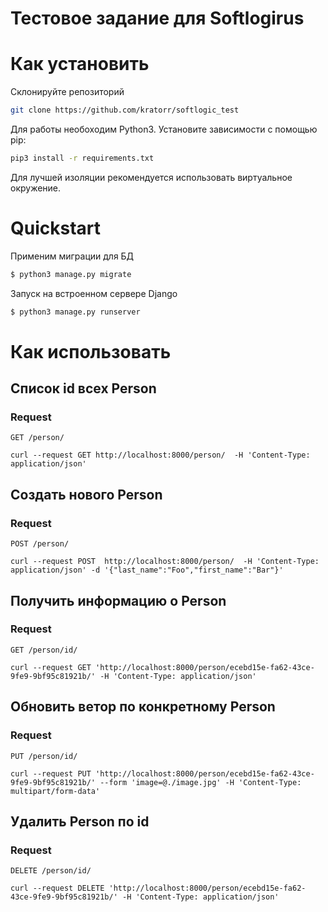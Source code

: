 # Тестовое задание для Softlogirus

 

# Как установить

Склонируйте репозиторий
```bash
git clone https://github.com/kratorr/softlogic_test
```
Для работы необоходим Python3. 
Установите зависимости с помощью pip:
```bash
pip3 install -r requirements.txt
```
Для лучшей изоляции  рекомендуется использовать виртуальное окружение.


# Quickstart

Применим миграции для БД
```bash
$ python3 manage.py migrate
```

Запуск на встроенном сервере Django
```bash
$ python3 manage.py runserver
```

# Как использовать

## Список id всех Person

### Request

`GET /person/`

    curl --request GET http://localhost:8000/person/  -H 'Content-Type: application/json'



## Создать нового Person

### Request

`POST /person/`

    curl --request POST  http://localhost:8000/person/  -H 'Content-Type: application/json' -d '{"last_name":"Foo","first_name":"Bar"}'

## Получить информацию о Person

### Request

`GET /person/id/`

    curl --request GET 'http://localhost:8000/person/ecebd15e-fa62-43ce-9fe9-9bf95c81921b/' -H 'Content-Type: application/json'


## Обновить ветор по конкретному Person

### Request

`PUT /person/id/`

    curl --request PUT 'http://localhost:8000/person/ecebd15e-fa62-43ce-9fe9-9bf95c81921b/' --form 'image=@./image.jpg' -H 'Content-Type: multipart/form-data'

 

## Удалить Person по id

### Request

`DELETE /person/id/`

    curl --request DELETE 'http://localhost:8000/person/ecebd15e-fa62-43ce-9fe9-9bf95c81921b/' -H 'Content-Type: application/json'